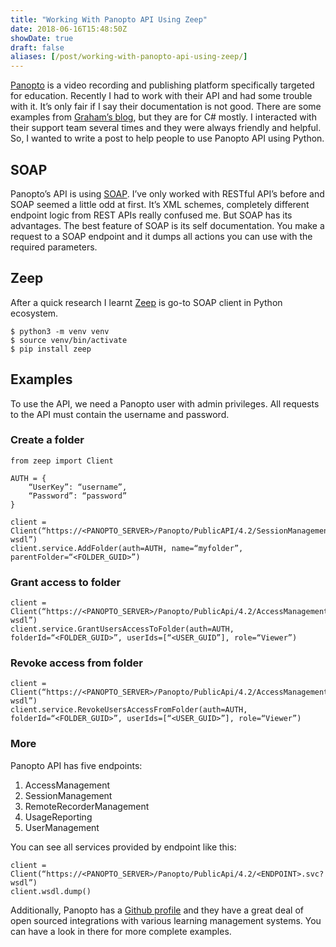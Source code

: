 ```yaml
---
title: "Working With Panopto API Using Zeep"
date: 2018-06-16T15:48:50Z
showDate: true
draft: false
aliases: [/post/working-with-panopto-api-using-zeep/]
---
```


[Panopto](www.panopto.com) is a video recording and publishing platform specifically targeted for education. Recently I had to work with their API and had some trouble with it. It’s only fair if I say their documentation is not good. There are some examples from [Graham’s blog](http://www.mediaguy.co.uk/panopto-api), but they are for C# mostly. I interacted with their support team several times and they were always friendly and helpful. So, I wanted to write a post to help people to use Panopto API using Python.

## SOAP

Panopto’s API is using [SOAP](https://en.wikipedia.org/wiki/SOAP). I’ve only worked with RESTful API’s before and SOAP seemed a little odd at first. It’s XML schemes, completely different endpoint logic from REST APIs really confused me. But SOAP has its advantages. The best feature of SOAP is its self documentation. You make a request to a SOAP endpoint and it dumps all actions you can use with the required parameters.

## Zeep

After a quick research I learnt [Zeep](https://github.com/mvantellingen/python-zeep) is go-to SOAP client in Python ecosystem.

```
$ python3 -m venv venv
$ source venv/bin/activate
$ pip install zeep
```

## Examples

To use the API, we need a Panopto user with admin privileges. All requests to the API must contain the username and password.

### Create a folder

```
from zeep import Client

AUTH = {
    “UserKey”: “username”,
    “Password”: “password”
}

client = Client(“https://<PANOPTO_SERVER>/Panopto/PublicAPI/4.2/SessionManagement.svc?wsdl”)
client.service.AddFolder(auth=AUTH, name=“myfolder”, parentFolder=“<FOLDER_GUID>”)
```

### Grant access to folder

```
client = Client(“https://<PANOPTO_SERVER>/Panopto/PublicApi/4.2/AccessManagement.svc?wsdl”)
client.service.GrantUsersAccessToFolder(auth=AUTH, folderId=“<FOLDER_GUID>”, userIds=[“<USER_GUID”], role=“Viewer”)
```

### Revoke access from folder

```
client = Client(“https://<PANOPTO_SERVER>/Panopto/PublicApi/4.2/AccessManagement.svc?wsdl”)
client.service.RevokeUsersAccessFromFolder(auth=AUTH, folderId=“<FOLDER_GUID>”, userIds=[“<USER_GUID>”], role=“Viewer”)
```

### More

Panopto API has five endpoints:

1. AccessManagement
2. SessionManagement
3. RemoteRecorderManagement
4. UsageReporting
5. UserManagement

You can see all services provided by endpoint like this:

```
client = Client(“https://<PANOPTO_SERVER>/Panopto/PublicApi/4.2/<ENDPOINT>.svc?wsdl”)
client.wsdl.dump()
```

Additionally, Panopto has a [Github profile](https://github.com/panopto) and they have a great deal of open sourced integrations with various learning management systems. You can have a look in there for more complete examples.

